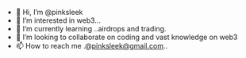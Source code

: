 - 👋 Hi, I’m @pinksleek
- 👀 I’m interested in web3...
- 🌱 I’m currently learning ..airdrops and trading.
- 💞️ I’m looking to collaborate on coding and vast knowledge on web3
- 📫 How to reach me .@pinksleek@gmail.com..

<!---
pinksleek/pinksleek is a ✨ special ✨ repository because its `README.md` (this file) appears on your GitHub profile.
You can click the Preview link to take a look at your changes.
--->
